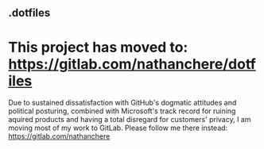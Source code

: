 ## .dotfiles

# This project has moved to: https://gitlab.com/nathanchere/dotfiles

Due to sustained dissatisfaction with GitHub's dogmatic attitudes and political posturing, combined with Microsoft's track
record for ruining aquired products and having a total disregard for customers' privacy, I am moving most of my work to
GitLab. Please follow me there instead: https://gitlab.com/nathanchere
